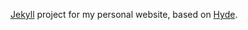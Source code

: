 [Jekyll](http://jekyllrb.com) project for my personal website, based on [Hyde](https://github.com/poole/hyde).
